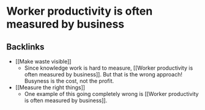 # Worker productivity is often measured by business

## Backlinks
* [[Make waste visible]]
	* Since knowledge work is hard to measure, [[Worker productivity is often measured by business]]. But that is the wrong approach! Busyness is the cost, not the profit.
* [[Measure the right things]]
	* One example of this going completely wrong is [[Worker productivity is often measured by business]].

<!-- {BearID:2D2715E6-778A-4AC5-A102-5F43D217602F-2923-00000DB738009F33} -->
